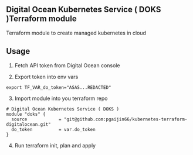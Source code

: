 ## Digital Ocean Kubernetes Service ( DOKS )Terraform module

Terraform module to create managed kubernetes in cloud

## Usage

1. Fetch API token from Digital Ocean console

2. Export token into env vars

```
export TF_VAR_do_token="ASAS...REDACTED"
```

3. Import module into you terraform repo

```
# Digital Ocean Kubernetes Service ( DOKS )
module "doks" {
  source            = "git@github.com:pgaijin66/kubernetes-terraform-digitalocean.git"
  do_token          = var.do_token
}
```

4. Run terraform init, plan and apply